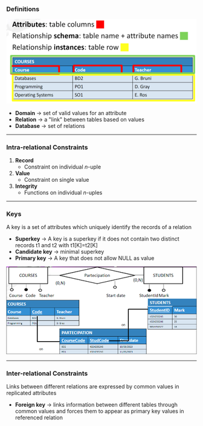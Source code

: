 ### Definitions

![](pictures/Pasted%20image%2020230530165518.png)

* **Domain** $\rightarrow$ set of valid values for an attribute
* **Relation** $\rightarrow$ a "link" between tables based on values
* **Database** $\rightarrow$ set of relations

-------------

### Intra-relational Constraints 

1. **Record**
	* Constraint on individual *n*-uple
2. **Value**
	* Constraint on single value
3. **Integrity**
	* Functions on individual *n*-uples 

----------

### Keys

A key is a set of attributes which uniquely identify the records of a relation

* **Superkey** $\rightarrow$ A key is a superkey if it does not contain two distinct records t1 and t2 with t1[K]=t2[K]
* **Candidate key** $\rightarrow$ minimal superkey
* **Primary key** $\rightarrow$ A key that does not allow NULL as value

![](pictures/Pasted%20image%2020230530175836.png)

-------

### Inter-relational Constraints

Links between different relations are expressed by common values in replicated attributes

* **Foreign key** $\rightarrow$ links information between different tables through common values and forces them to appear as primary key values in referenced relation
